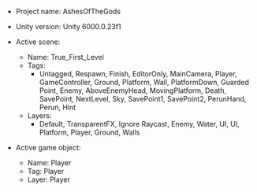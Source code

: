 <!-- UNITY CODE ASSIST INSTRUCTIONS START -->
- Project name: AshesOfTheGods
- Unity version: Unity 6000.0.23f1
- Active scene:
  - Name: True_First_Level
  - Tags:
    - Untagged, Respawn, Finish, EditorOnly, MainCamera, Player, GameController, Ground, Platform, Wall, PlatformDown, Guarded Point, Enemy, AboveEnemyHead, MovingPlatform, Death, SavePoint, NextLevel, Sky, SavePoint1, SavePoint2, PerunHand, Perun, Hint
  - Layers:
    - Default, TransparentFX, Ignore Raycast, Enemy, Water, UI, UI, Platform, Player, Ground, Walls
- Active game object:

  - Name: Player
  - Tag: Player
  - Layer: Player
<!-- UNITY CODE ASSIST INSTRUCTIONS END -->